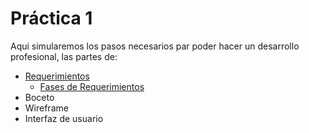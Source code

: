 # Práctica 1
Aqui simularemos los pasos necesarios par poder hacer un desarrollo profesional, las partes de:

* [Requerimientos](https://github.com/Amhedriel/LaunchXPracticas/tree/master/Practica1/Requerimientos)
  * [Fases de Requerimientos](https://1drv.ms/p/s!AoBVO6v6zSGpgfwLtOUPeXhrGYcd-g?e=h9lTDA "Power Point")
* Boceto
* Wireframe
* Interfaz de usuario

